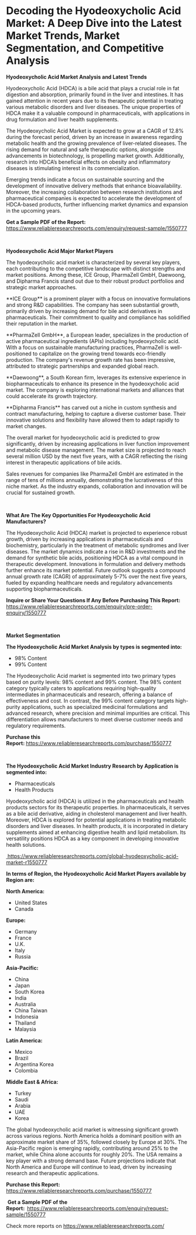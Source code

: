<p><h1>Decoding the Hyodeoxycholic Acid Market: A Deep Dive into the Latest Market Trends, Market Segmentation, and Competitive Analysis</h1></p><p><strong>Hyodeoxycholic Acid Market Analysis and Latest Trends</strong></p>
<p><p>Hyodeoxycholic Acid (HDCA) is a bile acid that plays a crucial role in fat digestion and absorption, primarily found in the liver and intestines. It has gained attention in recent years due to its therapeutic potential in treating various metabolic disorders and liver diseases. The unique properties of HDCA make it a valuable compound in pharmaceuticals, with applications in drug formulation and liver health supplements.</p><p>The Hyodeoxycholic Acid Market is expected to grow at a CAGR of 12.8% during the forecast period, driven by an increase in awareness regarding metabolic health and the growing prevalence of liver-related diseases. The rising demand for natural and safe therapeutic options, alongside advancements in biotechnology, is propelling market growth. Additionally, research into HDCA’s beneficial effects on obesity and inflammatory diseases is stimulating interest in its commercialization.</p><p>Emerging trends indicate a focus on sustainable sourcing and the development of innovative delivery methods that enhance bioavailability. Moreover, the increasing collaboration between research institutions and pharmaceutical companies is expected to accelerate the development of HDCA-based products, further influencing market dynamics and expansion in the upcoming years.</p></p>
<p><strong>Get a Sample PDF of the Report:&nbsp;</strong> <a href="https://www.reliableresearchreports.com/enquiry/request-sample/1550777?utm_campaign=3349&utm_medium=2&utm_source=Github&utm_content=ia&utm_term=31032025&utm_id=hyodeoxycholic-acid">https://www.reliableresearchreports.com/enquiry/request-sample/1550777</a></p>
<p>&nbsp;</p>
<p><strong>Hyodeoxycholic Acid Major Market Players</strong></p>
<p><p>The hyodeoxycholic acid market is characterized by several key players, each contributing to the competitive landscape with distinct strengths and market positions. Among these, ICE Group, PharmaZell GmbH, Daewoong, and Dipharma Francis stand out due to their robust product portfolios and strategic market approaches.</p><p>**ICE Group** is a prominent player with a focus on innovative formulations and strong R&D capabilities. The company has seen substantial growth, primarily driven by increasing demand for bile acid derivatives in pharmaceuticals. Their commitment to quality and compliance has solidified their reputation in the market.</p><p>**PharmaZell GmbH**, a European leader, specializes in the production of active pharmaceutical ingredients (APIs) including hyodeoxycholic acid. With a focus on sustainable manufacturing practices, PharmaZell is well-positioned to capitalize on the growing trend towards eco-friendly production. The company's revenue growth rate has been impressive, attributed to strategic partnerships and expanded global reach.</p><p>**Daewoong**, a South Korean firm, leverages its extensive experience in biopharmaceuticals to enhance its presence in the hyodeoxycholic acid market. The company is exploring international markets and alliances that could accelerate its growth trajectory.</p><p>**Dipharma Francis** has carved out a niche in custom synthesis and contract manufacturing, helping to capture a diverse customer base. Their innovative solutions and flexibility have allowed them to adapt rapidly to market changes.</p><p>The overall market for hyodeoxycholic acid is predicted to grow significantly, driven by increasing applications in liver function improvement and metabolic disease management. The market size is projected to reach several million USD by the next five years, with a CAGR reflecting the rising interest in therapeutic applications of bile acids.</p><p>Sales revenues for companies like PharmaZell GmbH are estimated in the range of tens of millions annually, demonstrating the lucrativeness of this niche market. As the industry expands, collaboration and innovation will be crucial for sustained growth.</p></p>
<p>&nbsp;</p>
<p><strong>What Are The Key Opportunities For Hyodeoxycholic Acid Manufacturers?</strong></p>
<p><p>The Hyodeoxycholic Acid (HDCA) market is projected to experience robust growth, driven by increasing applications in pharmaceuticals and biochemistry, particularly in the treatment of metabolic syndromes and liver diseases. The market dynamics indicate a rise in R&D investments and the demand for synthetic bile acids, positioning HDCA as a vital compound in therapeutic development. Innovations in formulation and delivery methods further enhance its market potential. Future outlook suggests a compound annual growth rate (CAGR) of approximately 5-7% over the next five years, fueled by expanding healthcare needs and regulatory advancements supporting biopharmaceuticals.</p></p>
<p><strong>Inquire or Share Your Questions If Any Before Purchasing This Report:</strong> <a href="https://www.reliableresearchreports.com/enquiry/pre-order-enquiry/1550777?utm_campaign=3349&utm_medium=2&utm_source=Github&utm_content=ia&utm_term=31032025&utm_id=hyodeoxycholic-acid">https://www.reliableresearchreports.com/enquiry/pre-order-enquiry/1550777</a></p>
<p>&nbsp;</p>
<p><strong>Market Segmentation</strong></p>
<p><strong>The Hyodeoxycholic Acid Market Analysis by types is segmented into:</strong></p>
<p><ul><li>98% Content</li><li>99% Content</li></ul></p>
<p><p>The Hyodeoxycholic Acid market is segmented into two primary types based on purity levels: 98% content and 99% content. The 98% content category typically caters to applications requiring high-quality intermediates in pharmaceuticals and research, offering a balance of effectiveness and cost. In contrast, the 99% content category targets high-purity applications, such as specialized medicinal formulations and advanced research, where precision and minimal impurities are critical. This differentiation allows manufacturers to meet diverse customer needs and regulatory requirements.</p></p>
<p><strong>Purchase this Report:&nbsp;</strong><a href="https://www.reliableresearchreports.com/purchase/1550777?utm_campaign=3349&utm_medium=2&utm_source=Github&utm_content=ia&utm_term=31032025&utm_id=hyodeoxycholic-acid">https://www.reliableresearchreports.com/purchase/1550777</a></p>
<p>&nbsp;</p>
<p><strong>The Hyodeoxycholic Acid Market Industry Research by Application is segmented into:</strong></p>
<p><ul><li>Pharmaceuticals</li><li>Health Products</li></ul></p>
<p><p>Hyodeoxycholic acid (HDCA) is utilized in the pharmaceuticals and health products sectors for its therapeutic properties. In pharmaceuticals, it serves as a bile acid derivative, aiding in cholesterol management and liver health. Moreover, HDCA is explored for potential applications in treating metabolic disorders and liver diseases. In health products, it is incorporated in dietary supplements aimed at enhancing digestive health and lipid metabolism. Its versatility positions HDCA as a key component in developing innovative health solutions.</p></p>
<p><a href="https://www.reliableresearchreports.com/global-hyodeoxycholic-acid-market-r1550777?utm_campaign=3349&utm_medium=2&utm_source=Github&utm_content=ia&utm_term=31032025&utm_id=hyodeoxycholic-acid">&nbsp;https://www.reliableresearchreports.com/global-hyodeoxycholic-acid-market-r1550777</a></p>
<p><strong>In terms of Region, the Hyodeoxycholic Acid Market Players available by Region are:</strong></p>
<p>
    <p> <strong> North America: </strong>
        <ul>
            <li>United States</li>
            <li>Canada</li>
        </ul>
        </p> 
    <p> <strong> Europe: </strong>
        <ul>
            <li>Germany</li>
            <li>France</li>
            <li>U.K.</li>
            <li>Italy</li>
            <li>Russia</li>
        </ul>
        </p> 
    <p> <strong> Asia-Pacific: </strong>
        <ul>
            <li>China</li>
            <li>Japan</li>
            <li>South Korea</li>
            <li>India</li>
            <li>Australia</li>
            <li>China Taiwan</li>
            <li>Indonesia</li>
            <li>Thailand</li>
            <li>Malaysia</li>
        </ul>
        </p> 
    <p> <strong> Latin America: </strong>
        <ul>
            <li>Mexico</li>
            <li>Brazil</li>
            <li>Argentina Korea</li>
            <li>Colombia</li>
        </ul>
        </p> 
    <p> <strong> Middle East & Africa: </strong>
        <ul>
            <li>Turkey</li>
            <li>Saudi</li>
            <li>Arabia</li>
            <li>UAE</li>
            <li>Korea</li>
        </ul>
    </p>
    </p>
<p><p>The global hyodeoxycholic acid market is witnessing significant growth across various regions. North America holds a dominant position with an approximate market share of 35%, followed closely by Europe at 30%. The Asia-Pacific region is emerging rapidly, contributing around 25% to the market, while China alone accounts for roughly 20%. The USA remains a key player with a strong demand base. Future projections indicate that North America and Europe will continue to lead, driven by increasing research and therapeutic applications.</p></p>
<p><strong>Purchase this Report: </strong><a href="https://www.reliableresearchreports.com/purchase/1550777?utm_campaign=3349&utm_medium=2&utm_source=Github&utm_content=ia&utm_term=31032025&utm_id=hyodeoxycholic-acid">https://www.reliableresearchreports.com/purchase/1550777</a></p>
<p>&nbsp;<strong>Get a Sample PDF of the Report:&nbsp;&nbsp;</strong><a href="https://www.reliableresearchreports.com/enquiry/request-sample/1550777?utm_campaign=3349&utm_medium=2&utm_source=Github&utm_content=ia&utm_term=31032025&utm_id=hyodeoxycholic-acid">https://www.reliableresearchreports.com/enquiry/request-sample/1550777</a></p>
<p><strong></strong></p>
<p>Check more reports on <a href="https://www.reliableresearchreports.com/?utm_campaign=3349&utm_medium=2&utm_source=Github&utm_content=ia&utm_term=31032025&utm_id=hyodeoxycholic-acid">https://www.reliableresearchreports.com/</a></p>